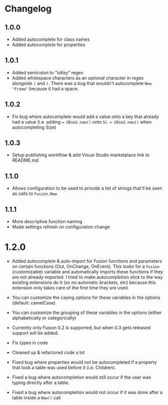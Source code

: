 # Changelog

## 1.0.0
- Added autocomplete for class names
- Added autocomplete for properties

## 1.0.1
- Added semicolon to "isKey" regex
- Added whitespace characters as an optional character in regex alongside `(` and `)`. There was a bug that wouldn't autocomplete `New "Frame"` because it had a space.

## 1.0.2
- Fix bug where autocomplete would add a value onto a key that already had a value (i.e. adding ``= UDim2.new()`` onto ``Si = UDim2.new()`` when autocompleting Size)

## 1.0.3
- Setup publishing workflow & add Visual Studio marketplace link to README.md

## 1.1.0
- Allows configuration to be used to provide a list of strings that'll be seen as calls to `Fusion.New`.

## 1.1.1
- More descriptive function naming
- Made settings refresh on configuration change

# 1.2.0
- Added autocomplete & auto-import for Fusion functions and parameters on certain functions (Out, OnChange, OnEvent). This looks for a `Fusion` (customizable) variable and automatically imports these functions if they are not already imported. I tried to make autocompletion stick to the way existing extensions do it (so no automatic brackets, etc) because this extension only takes care of the first time they are used. 
- You can customize the casing options for these variables in the options (default: camelCase)
- You can customize the grouping of these variables in the options (either alphabetically or categorically)
- Currently only Fusion 0.2 is supported, but when 0.3 gets released support will be added.


- Fix types in code
- Cleaned up & refactored code a lot
- Fixed bug where properties would not be autocompleted if a property that took a table was used before it (i.e. Children).
- Fixed a bug where autocompletion would still occur if the user was typing directly after a table.
- Fixed a bug where autocompletion would not occur if it was done after a table inside a ``New()`` call

